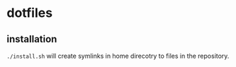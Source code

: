 # dotfiles

## installation

`./install.sh` will create symlinks in home direcotry to files in the repository.

